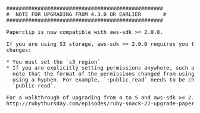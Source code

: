<pre>
##################################################
#  NOTE FOR UPGRADING FROM 4.3.0 OR EARLIER       #
##################################################

Paperclip is now compatible with aws-sdk >= 2.0.0.

If you are using S3 storage, aws-sdk >= 2.0.0 requires you to make a few small
changes:

* You must set the `s3_region`
* If you are explicitly setting permissions anywhere, such as in an initializer,
  note that the format of the permissions changed from using an underscore to
  using a hyphen. For example, `:public_read` needs to be changed to
  `public-read`.

For a walkthrough of upgrading from 4 to 5 and aws-sdk >= 2.0 you can watch
http://rubythursday.com/episodes/ruby-snack-27-upgrade-paperclip-and-aws-sdk-in-prep-for-rails-5
</pre>
